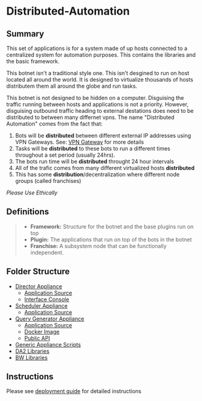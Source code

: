 # Distributed-Automation

## Summary 

This set of applications is for a system made of up hosts connected to a centralized system for automation purposes. 
This contains the libraries and the basic framework. 

This botnet isn't a traditional style one. This isn't desgined to run on host located all around the world.
It is designed to virtualize thousands of hosts distributem them all around the globe and run tasks.

This botnet is not designed to be hidden on a computer. Disguising the traffic running between hosts and applications is not a priority. However, disguising outbound traffic heading to external destations does need to be distributed to between many differnet vpns. The name "Distributed Automation" comes from the fact that:
1. Bots will be <b>distributed</b> between different external IP addresses using VPN Gateways. See: [VPN Gateway](https://github.com/DA2Botnet/VPN-Obfuscator-Appliance) for more details
2. Tasks will be <b>distributed</b> to these bots to run a different times throughout a set period (usually 24hrs). 
3. The bots run time will be <b>distributed</b> throught 24 hour intervals
4. All of the trafic comes from many different virtualized hosts <b>distributed</b>
5. This has some <b>distribution</b>/decentralization where different node groups (called franchises)

<I>Please Use Ethically</I>

## Definitions

> - <b>Framework:</b> Structure for the botnet and the base plugins run on top
> - <b>Plugin:</b> The applications that run on top of the bots in the botnet
> - <b>Franchise:</b> A subsystem node that can be functionally independent. 
## Folder Structure

- [Director Appliance](https://github.com/DA2Botnet/Director-Appliance)
  - [Application Source](https://github.com/DA2Botnet/Director-Source)
  - [Interface Console](https://github.com/DA2Botnet/Interface-Console)
- [Scheduler Appliance](https://github.com/DA2Botnet/Scheduler-Appliance)
  - [Application Source](https://github.com/DA2Botnet/Scheduler-Source)
- [Query Generator Appliance](https://github.com/DA2Botnet/QueryGenerator-Appliance)
  - [Application Source](https://github.com/DA2Botnet/QueryGenerator-Source)
  - [Docker Image](https://github.com/DA2Botnet/QueryGenerator-Docker)
  - [Public API](https://github.com/DA2Botnet/QueryGenerator-User-API)
- [Generic Appliance Scripts](https://github.com/DA2Botnet/Generic-Appliance-Scripts)
- [DA2 Libraries](https://github.com/DA2Botnet/DA2-Libraries)
- [BW Libraries](https://github.com/DA2Botnet/BW-Libraries)

## Instructions

Please see [deployment guide](https://github.com/DA2Botnet/Docs/blob/main/deployment/deployment_guide.md) for detailed instructions
